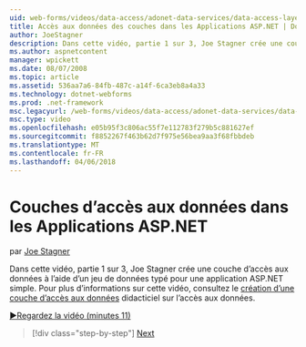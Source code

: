 ```yaml
---
uid: web-forms/videos/data-access/adonet-data-services/data-access-layers-in-aspnet-applications
title: Accès aux données des couches dans les Applications ASP.NET | Documents Microsoft
author: JoeStagner
description: Dans cette vidéo, partie 1 sur 3, Joe Stagner crée une couche d’accès aux données à l’aide d’un jeu de données typé pour une application ASP.NET simple. Pour plus d’informations sur...
ms.author: aspnetcontent
manager: wpickett
ms.date: 08/07/2008
ms.topic: article
ms.assetid: 536aa7a6-84fb-487c-a14f-6ca3eb8a4a33
ms.technology: dotnet-webforms
ms.prod: .net-framework
msc.legacyurl: /web-forms/videos/data-access/adonet-data-services/data-access-layers-in-aspnet-applications
msc.type: video
ms.openlocfilehash: e05b95f3c806ac55f7e112783f279b5c881627ef
ms.sourcegitcommit: f8852267f463b62d7f975e56bea9aa3f68fbbdeb
ms.translationtype: MT
ms.contentlocale: fr-FR
ms.lasthandoff: 04/06/2018
---
```

<a name="data-access-layers-in-aspnet-applications"></a>Couches d’accès aux données dans les Applications ASP.NET
====================
par [Joe Stagner](https://github.com/JoeStagner)

Dans cette vidéo, partie 1 sur 3, Joe Stagner crée une couche d’accès aux données à l’aide d’un jeu de données typé pour une application ASP.NET simple. Pour plus d’informations sur cette vidéo, consultez le [création d’une couche d’accès aux données](../../../overview/data-access/introduction/creating-a-data-access-layer-vb.md) didacticiel sur l’accès aux données.

[&#9654;Regardez la vidéo (minutes 11)](https://channel9.msdn.com/Blogs/ASP-NET-Site-Videos/data-access-layers-in-aspnet-applications)

> [!div class="step-by-step"]
> [Next](how-to-manually-bind-a-dataset-to-a-datagrid.md)
